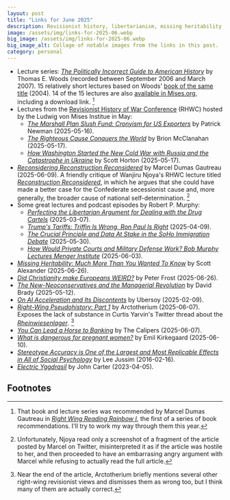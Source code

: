 ```yaml
---
layout: post
title: "Links for June 2025"
description: Revisionist history, libertarianism, missing heritability, origins of European WEIRD psychology, and more.
image: /assets/img/links-for-2025-06.webp
big_image: /assets/img/links-for-2025-06.webp
big_image_alt: Collage of notable images from the links in this post.
category: personal
---
```


- Lecture series: _[The Politically Incorrect Guide to American History](https://www.youtube.com/playlist?list=PLpmOMu_Jxhdnq2A2Ug-3ETXsOs-eqWzrn)_ by Thomas E. Woods (recorded between September 2006 and March 2007). 15 relatively short lectures based on Woods' [book of the same title](https://www.amazon.com/Politically-Incorrect-Guide-American-History/dp/0895260476) (2004). 14 of the 15 lectures are also [available in Mises.org](https://mises.org/podcasts/politically-incorrect-guide-american-history), including a download link. [^fn-rwrr]
- Lectures from the [Revisionist History of War Conference](https://mises.org/events/revisionist-history-war-conference) (RHWC) hosted by the Ludwig von Mises Institue in May:
  - _[The Marshall Plan Slush Fund: Cronyism for US Exporters](https://www.youtube.com/watch?v=PBGo2WbAoPI)_ by Patrick Newman (2025-05-16).
  - _[The Righteous Cause Conquers the World](https://www.youtube.com/watch?v=5MRqNdRqs6w)_ by Brion McClanahan (2025-05-17).
  - _[How Washington Started the New Cold War with Russia and the Catastrophe in Ukraine](https://www.youtube.com/watch?v=6RSZrW03Uno)_ by Scott Horton (2025-05-17).
- _[Reconsidering Reconstruction Reconsidered](https://mgautreau.substack.com/p/reconsidering-reconstruction-reconsidered)_ by Marcel Dumas Gautreau (2025-06-09). A friendly critique of Wanjiru Njoya's RHWC lecture titled _[Reconstruction Reconsidered](https://www.youtube.com/watch?v=zpE5ARajX1w)_, in which he argues that she could have made a better case for the Confederate secessionist cause and, more generally, the broader cause of national self-determination. [^fn-njoya]
- Some great lectures and podcast episodes by Robert P. Murphy:
  - _[Perfecting the Libertarian Argument for Dealing with the Drug Cartels](https://www.youtube.com/watch?v=jgVjA0NYccs)_ (2025-03-07).
  - _[Trump's Tariffs: Triffin Is Wrong, Ron Paul Is Right](https://www.youtube.com/watch?v=m6F2_F0JMM0)_ (2025-04-09).
  - _[The Crucial Principle and Data At Stake in the SoHo Immigration Debate](https://www.youtube.com/watch?v=xnPSODIvb28)_ (2025-05-30).
  - _[How Would Private Courts and Military Defense Work? Bob Murphy Lectures Menger Institute](https://www.youtube.com/watch?v=D0glqJveGCw)_ (2025-06-03).
- _[Missing Heritability: Much More Than You Wanted To Know](https://www.astralcodexten.com/p/missing-heritability-much-more-than)_ by Scott Alexander (2025-06-26).
- _[Did Christianity make Europeans WEIRD?](https://www.aporiamagazine.com/p/did-christianity-make-europeans-weird)_ by Peter Frost (2025-06-26).
- _[The New-Neoconservatives and the Managerial Revolution](https://davidbrady.substack.com/p/the-new-neoconservatives-and-the)_ by David Brady (2025-05-12).
- _[On AI Acceleration and Its Discontents](https://ubersoy.com/p/on-acceleration-and-its-discontents)_ by Ubersoy (2025-02-09).
- _[Right-Wing Pseudohistory: Part 1](https://arctotherium.substack.com/p/right-wing-pseudohistory-part-1)_ by Arctotherium (2025-06-07). Exposes the lack of substance in Curtis Yarvin's Twitter thread about the _[Rheinwiesenlager](https://en.wikipedia.org/w/index.php?title=Rheinwiesenlager&oldid=1296974517)_. [^fn-arctotherium]
- _[You Can Lead a Horse to Banking](https://thecalipers.substack.com/p/you-can-lead-a-horse-to-banking)_ by The Calipers (2025-06-07).
- _[What is dangerous for pregnant women?](https://www.emilkirkegaard.com/p/what-is-dangerous-for-pregnant-women)_ by Emil Kirkegaard (2025-06-10).
- _[Stereotype Accuracy is One of the Largest and Most Replicable Effects in All of Social Psychology](https://spsp.org/news-center/character-context-blog/stereotype-accuracy-one-largest-and-most-replicable-effects-all)_ by Lee Jussim (2016-02-16).
- _[Electric Yggdrasil](https://barsoom.substack.com/p/electric-yggdrasil)_ by John Carter (2023-04-05).

## Footnotes

[^fn-rwrr]: That book and lecture series was recommended by Marcel Dumas Gautreau in _[Right Wing Reading Rainbow I](https://mgautreau.substack.com/p/right-wing-reading-rainbow-i-the)_, the first of a series of book recommendations. I'll try to work my way through them this year.
[^fn-njoya]: Unfortunately, Njoya read only a screenshot of a fragment of the article posted by Marcel on Twitter, misinterpreted it as if the article was hostile to her, and then proceeded to have an embarrasing angry argument with Marcel while refusing to actually read the full article.
[^fn-arctotherium]: Near the end of the article, Arctotherium briefly mentions several other right-wing revisionist views and dismisses them as wrong too, but I think many of them are actually correct.
